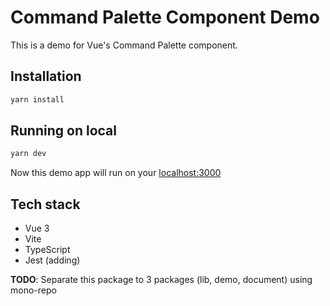 # Command Palette Component Demo

This is a demo for Vue's Command Palette component.

## Installation

```bash
yarn install
```

## Running on local

```bash
yarn dev
```

Now this demo app will run on your [localhost:3000](http://localhost:3000/)

## Tech stack

- Vue 3
- Vite
- TypeScript
- Jest (adding)

**TODO**: Separate this package to 3 packages (lib, demo, document) using mono-repo
